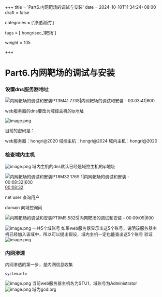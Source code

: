+++
title = 'Part6.内网靶场的调试与安装'
date = 2024-10-10T11:34:24+08:00
draft = false

categories = ['渗透测试']

tags = ['hongrisec_1靶场']

weight = 105

+++
# Part6.内网靶场的调试与安装

### 设置dns服务器地址

![内网靶场的调试和安装PT3M41.773S|内网靶场的调试和安装 - 00:03:41|600](https://gitee.com/huangzejie/drawing-bed/raw/master/202409151143558.webp) 

web服务器的dns要改为域控主机的ip地址

![image.png](https://gitee.com/huangzejie/drawing-bed/raw/master/202409151144895.png)

目前的密码是：

web服务器：hongri@2020
域控主机：hongri@2024
域内主机：hongri@2020

### 检查域内主机

![image.png](https://gitee.com/huangzejie/drawing-bed/raw/master/202409151155330.png)
域内主机的dns默认已经是域控主机的ip地址

![内网靶场的调试和安装PT8M32.176S 1|内网靶场的调试和安装 - 00:08:32|600](https://gitee.com/huangzejie/drawing-bed/raw/master/202409151214717.webp) [00:08:32](https://www.bilibili.com/video/BV1zT421k7RX?p=25#t=08:32.18) 

net user 查询用户

domain 向域控询问

![内网靶场的调试和安装PT9M5.582S|内网靶场的调试和安装 - 00:09:05|600](https://gitee.com/huangzejie/drawing-bed/raw/master/202409151217702.webp) 

![image.png](https://gitee.com/huangzejie/drawing-bed/raw/master/202409151218298.png)
一共5个域账号
如果web服务器显示出这5个账号，说明该服务器主机已经加入该域中，所以可以提出假设，域内主机一定也能查出这5个账号
验证
![image.png](https://gitee.com/huangzejie/drawing-bed/raw/master/202409151220327.png)

### 内网渗透

内网渗透的第一步，是内网信息收集

```shell
systeminfo
```



![image.png](https://gitee.com/huangzejie/drawing-bed/raw/master/202409151323711.png)
当前web服务器主机名为STU1，域账号为Administrator
![image.png](https://gitee.com/huangzejie/drawing-bed/raw/master/202409151325424.png)
域为god.org
